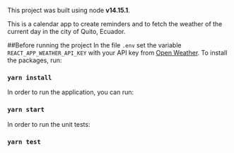 This project was built using node <b>v14.15.1</b>.

This is a calendar app to create reminders and to fetch the weather of the current day in the city of Quito, Ecuador.

##Before running the project
In the file `.env` set the variable `REACT_APP_WEATHER_API_KEY` with your API key from [Open Weather](https://openweathermap.org/).
To install the packages, run:

### `yarn install`

In order to run the application, you can run:

### `yarn start`

In order to run the unit tests:

### `yarn test`